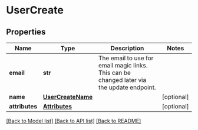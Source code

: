 # UserCreate

## Properties
Name | Type | Description | Notes
------------ | ------------- | ------------- | -------------
**email** | **str** | The email to use for email magic links. This can be changed later via the update endpoint. | 
**name** | [**UserCreateName**](UserCreateName.md) |  | [optional] 
**attributes** | [**Attributes**](Attributes.md) |  | [optional] 

[[Back to Model list]](../README.md#documentation-for-models) [[Back to API list]](../README.md#documentation-for-api-endpoints) [[Back to README]](../README.md)


